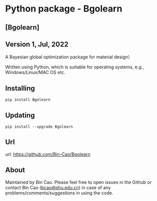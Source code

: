 # Python package - Bgolearn 
## [Bgolearn] 
## Version 1, Jul, 2022

A Bayesian global optimization package for material design）


Written using Python, which is suitable for operating systems, e.g., Windows/Linux/MAC OS etc.

## Installing 
    pip install Bgolearn 

## Updating 
    pip install --upgrade Bgolearn


## Url
url: https://github.com/Bin-Cao/Bgolearn

## About 
Maintained by Bin Cao. Please feel free to open issues in the Github or contact Bin Cao
(bcao@shu.edu.cn) in case of any problems/comments/suggestions in using the code. 

